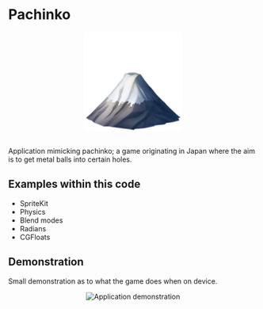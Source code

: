 # Pachinko
<p align="center">
  <img src="demo/app-icon.png " alt="Application icon"
	  title="Application icon" align="center" width="200" height="200" />
</p>
</br>
Application mimicking pachinko; a game originating in Japan where the aim is to get metal balls into certain holes.

## Examples within this code
- SpriteKit
- Physics
- Blend modes
- Radians
- CGFloats

## Demonstration
Small demonstration as to what the game does when on device.
</br>
<p align="center">
<img src="demo/pachinko.gif" alt="Application demonstration"
	title="Application demonstration" width="250" height="500" />
</p>
